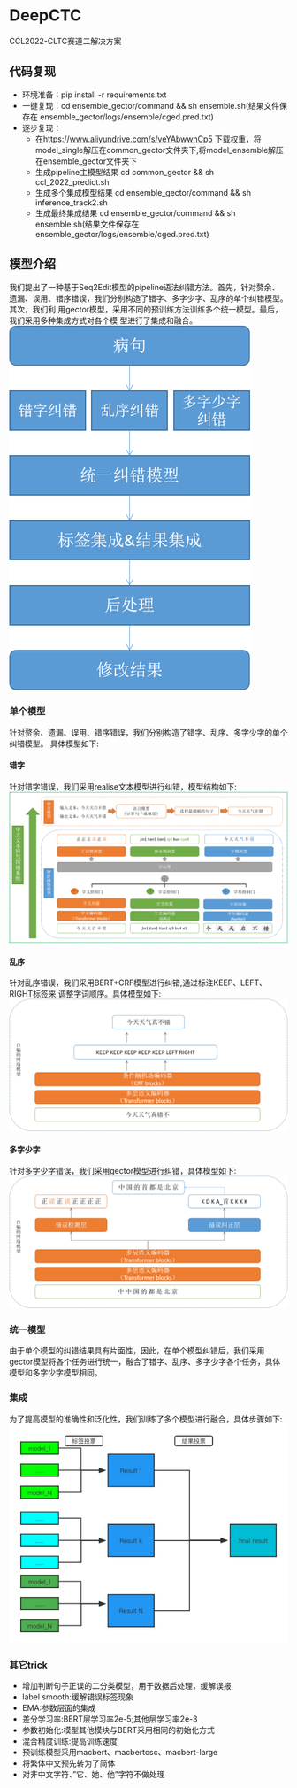 # DeepCTC
CCL2022-CLTC赛道二解决方案

## 代码复现
* 环境准备：pip install -r requirements.txt
* 一键复现：cd ensemble_gector/command && sh ensemble.sh(结果文件保存在 ensemble_gector/logs/ensemble/cged.pred.txt)
* 逐步复现：
  * 在https://www.aliyundrive.com/s/veYAbwwnCp5 下载权重，将model_single解压在common_gector文件夹下,将model_ensemble解压在ensemble_gector文件夹下
  * 生成pipeline主模型结果 cd common_gector && sh ccl_2022_predict.sh 
  * 生成多个集成模型结果 cd ensemble_gector/command && sh inference_track2.sh
  * 生成最终集成结果 cd ensemble_gector/command && sh ensemble.sh(结果文件保存在 ensemble_gector/logs/ensemble/cged.pred.txt)
## 模型介绍
我们提出了一种基于Seq2Edit模型的pipeline语法纠错方法。首先，针对赘余、 遗漏、误用、错序错误，我们分别构造了错字、多字少字、乱序的单个纠错模型。其次，我们利 用gector模型，采用不同的预训练方法训练多个统一模型。最后，我们采用多种集成方式对各个模 型进行了集成和融合。
![image](https://github.com/wang-benqiang/DeepCTC/blob/master/images/pipeline.png)

### 单个模型
针对赘余、遗漏、误用、错序错误，我们分别构造了错字、乱序、多字少字的单个纠错模型。
具体模型如下:
#### 错字
针对错字错误，我们采用realise文本模型进行纠错，模型结构如下:
![image](https://github.com/wang-benqiang/DeepCTC/blob/master/images/s.png)

#### 乱序
针对乱序错误，我们采用BERT+CRF模型进行纠错,通过标注KEEP、LEFT、RIGHT标签来 调整字词顺序。具体模型如下:
![image](https://github.com/wang-benqiang/DeepCTC/blob/master/images/w.png)

#### 多字少字
针对多字少字错误，我们采用gector模型进行纠错，具体模型如下:
![image](https://github.com/wang-benqiang/DeepCTC/blob/master/images/r-m.png)

### 统一模型
由于单个模型的纠错结果具有片面性，因此，在单个模型纠错后，我们采用gector模型将各个任务进行统一，融合了错字、乱序、多字少字各个任务，具体模型和多字少字模型相同。

### 集成
为了提高模型的准确性和泛化性，我们训练了多个模型进行融合，具体步骤如下:
![image](https://github.com/wang-benqiang/DeepCTC/blob/master/images/ensemble.jpg)

### 其它trick

* 增加判断句子正误的二分类模型，用于数据后处理，缓解误报 
* label smooth:缓解错误标签现象
* EMA:参数层面的集成
* 差分学习率:BERT层学习率2e-5;其他层学习率2e-3 
* 参数初始化:模型其他模块与BERT采用相同的初始化方式 
* 混合精度训练:提高训练速度
* 预训练模型采用macbert、macbertcsc、macbert-large 
* 将繁体中文预先转为了简体 
* 对非中文字符、”它、她、他”字符不做处理
